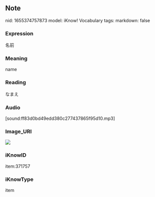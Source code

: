 ## Note
nid: 1655374757873
model: iKnow! Vocabulary
tags: 
markdown: false

### Expression
名前

### Meaning
name

### Reading
なまえ

### Audio
[sound:ff83d0bd49edd380c277437865f95d10.mp3]

### Image_URI
<img src="e95a740fb6f0fcd09398aab835a7d93b.jpg">

### iKnowID
item:371757

### iKnowType
item
